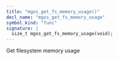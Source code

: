 ```yaml
---
title: "mgos_get_fs_memory_usage()"
decl_name: "mgos_get_fs_memory_usage"
symbol_kind: "func"
signature: |
  size_t mgos_get_fs_memory_usage(void);
---
```


Get filesystem memory usage 

